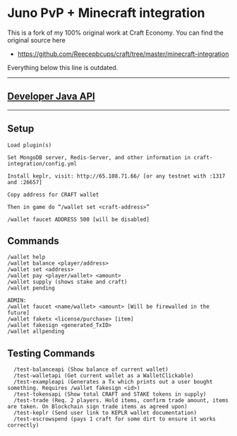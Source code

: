 # Juno PvP + Minecraft integration

This is a fork of my 100% original work at Craft Economy. You can find the original source here

- https://github.com/Reecepbcups/craft/tree/master/minecraft-integration

Everything below this line is outdated.

---

## [Developer Java API](docs/integration-api.md)
---

## Setup
```
Load plugin(s)

Set MongoDB server, Redis-Server, and other information in craft-integration/config.yml

Install keplr, visit: http://65.108.71.66/ [or any testnet with :1317 and :26657]

Copy address for CRAFT wallet

Then in game do “/wallet set <craft-address>”

/wallet faucet ADDRESS 500 [will be disabled]
```

## Commands
```
/wallet help
/wallet balance <player/address>
/wallet set <address>
/wallet pay <player/wallet> <amount>
/wallet supply (shows stake and craft)
/wallet pending

ADMIN:
/wallet faucet <name/wallet> <amount> [Will be firewalled in the future]
/wallet faketx <license/purchase> [item]
/wallet fakesign <generated_TxID>
/wallet allpending
```

## Testing Commands
```
  /test-balanceapi (Show balance of current wallet)
  /test-walletapi (Get current wallet as a WalletClickable)
  /test-exampleapi (Generates a Tx which prints out a user bought something. Requires /wallet fakesign <id>)
  /test-tokensapi (Show total CRAFT and STAKE tokens in supply)
  /test-trade (Req. 2 players. Hold items, confirm trade amount, items are taken. On Blockchain sign trade items as agreed upon)
  /test-keplr (Send user link to KEPLR wallet documentation)
  /test-escrowspend (pays 1 craft for some dirt to ensure it works correctly)
```